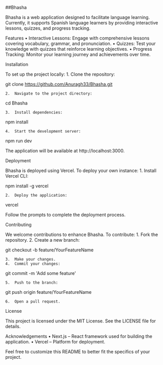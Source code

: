 ##Bhasha

Bhasha is a web application designed to facilitate language learning. Currently, it supports Spanish language learners by providing interactive lessons, quizzes, and progress tracking.

Features
	•	Interactive Lessons: Engage with comprehensive lessons covering vocabulary, grammar, and pronunciation.
	•	Quizzes: Test your knowledge with quizzes that reinforce learning objectives.
	•	Progress Tracking: Monitor your learning journey and achievements over time.

Installation

To set up the project locally:
	1.	Clone the repository:

git clone https://github.com/Anuragh33/Bhasha.git


	2.	Navigate to the project directory:

cd Bhasha


	3.	Install dependencies:

npm install


	4.	Start the development server:

npm run dev

The application will be available at http://localhost:3000.

Deployment

Bhasha is deployed using Vercel. To deploy your own instance:
	1.	Install Vercel CLI:

npm install -g vercel


	2.	Deploy the application:

vercel

Follow the prompts to complete the deployment process.

Contributing

We welcome contributions to enhance Bhasha. To contribute:
	1.	Fork the repository.
	2.	Create a new branch:

git checkout -b feature/YourFeatureName


	3.	Make your changes.
	4.	Commit your changes:

git commit -m 'Add some feature'


	5.	Push to the branch:

git push origin feature/YourFeatureName


	6.	Open a pull request.

License

This project is licensed under the MIT License. See the LICENSE file for details.

Acknowledgements
	•	Next.js – React framework used for building the application.
	•	Vercel – Platform for deployment.

Feel free to customize this README to better fit the specifics of your project.
